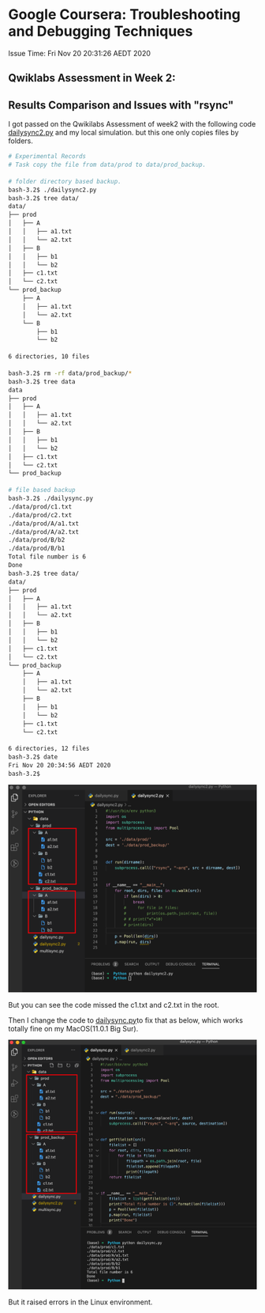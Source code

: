 # Google Coursera: Troubleshooting and Debugging Techniques

Issue Time: Fri Nov 20 20:31:26 AEDT 2020

## Qwiklabs Assessment in Week 2:

## Results Comparison and Issues with "rsync"

I got passed on the Qwikilabs Assessment of week2 with the following code [dailysync2.py](dailysync2.py) and my local simulation. but this one only copies files by folders.

```bash
# Experimental Records
# Task copy the file from data/prod to data/prod_backup.

# folder directory based backup.
bash-3.2$ ./dailysync2.py
bash-3.2$ tree data/
data/
├── prod
│   ├── A
│   │   ├── a1.txt
│   │   └── a2.txt
│   ├── B
│   │   ├── b1
│   │   └── b2
│   ├── c1.txt
│   └── c2.txt
└── prod_backup
    ├── A
    │   ├── a1.txt
    │   └── a2.txt
    └── B
        ├── b1
        └── b2

6 directories, 10 files

bash-3.2$ rm -rf data/prod_backup/*
bash-3.2$ tree data
data
├── prod
│   ├── A
│   │   ├── a1.txt
│   │   └── a2.txt
│   ├── B
│   │   ├── b1
│   │   └── b2
│   ├── c1.txt
│   └── c2.txt
└── prod_backup

# file based backup
bash-3.2$ ./dailysync.py
./data/prod/c1.txt
./data/prod/c2.txt
./data/prod/A/a1.txt
./data/prod/A/a2.txt
./data/prod/B/b2
./data/prod/B/b1
Total file number is 6
Done
bash-3.2$ tree data/
data/
├── prod
│   ├── A
│   │   ├── a1.txt
│   │   └── a2.txt
│   ├── B
│   │   ├── b1
│   │   └── b2
│   ├── c1.txt
│   └── c2.txt
└── prod_backup
    ├── A
    │   ├── a1.txt
    │   └── a2.txt
    ├── B
    │   ├── b1
    │   └── b2
    ├── c1.txt
    └── c2.txt

6 directories, 12 files
bash-3.2$ date
Fri Nov 20 20:34:56 AEDT 2020
bash-3.2$
```

![dailysync2.py](image/1_dailysync.png)

But you can see the code missed the c1.txt and c2.txt in the root.

Then I change the code to [dailysync.py](dailysync.py)to fix that as below, which works totally fine on my MacOS(11.0.1 Big Sur).

![dailysync.py](image/2_dailysync.png)

But it raised errors in the Linux environment.
